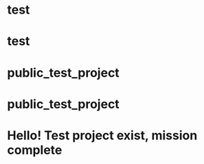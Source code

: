﻿# test
# test
# public_test_project
# public_test_project
# Hello! Test project exist, mission complete
